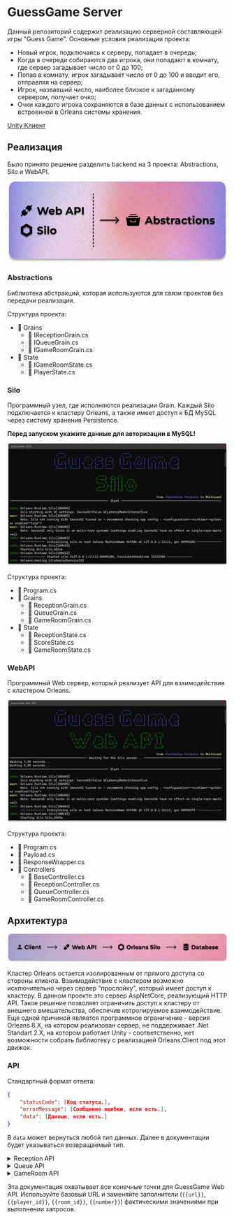 # GuessGame Server

Данный репозиторий содержит реализацию серверной составляющей игры "Guess Game". 
Основные условия реализации проекта:
- Новый игрок, подключаясь к серверу, попадает в очередь;
- Когда в очереди собираются два игрока, они попадают в комнату, где сервер загадывает число от 0 до 100;
- Попав в комнату, игрок загадывает число от 0 до 100 и вводит его, отправляя на сервер;
- Игрок, назвавший число, наиболее близкое к загаданному сервером, получает очко;
- Очки каждого игрока сохраняются в базе данных с использованием встроенной в Orleans системы хранения.

[Unity Клиент](https://github.com/VyacheslavPridchin/GuessGame_UnityClient)

## Реализация
Было принято решение разделить backend на 3 проекта: Abstractions, Silo и WebAPI. 

![Architecture](Media/architecture_1.png)

### Abstractions
Библиотека абстракций, которая используются для связи проектов без передачи реализации.

Структура проекта:
- 📂 Grains
  - 📄 IReceptionGrain.cs
  - 📄 IQueueGrain.cs
  - 📄 IGameRoomGrain.cs
- 📂 State
  - 📄 IGameRoomState.cs
  - 📄 PlayerState.cs

### Silo
Программный узел, где исполняются реализации Grain. Каждый Silo подключается к кластеру Orleans, а также имеет доступ к БД MySQL через систему хранения Persistence.

**Перед запуском укажите данные для авторизации в MySQL!**

![Architecture](Media/screenshot_silo.png)

Структура проекта:
- 📄 Program.cs
- 📂 Grains
  - 📄 ReceptionGrain.cs
  - 📄 QueueGrain.cs
  - 📄 GameRoomGrain.cs
- 📂 State
  - 📄 ReceptionState.cs
  - 📄 ScoreState.cs
  - 📄 GameRoomState.cs



### WebAPI
Программный Web сервер, который реализует API для взаимодействия с кластером Orleans. 

![Architecture](Media/screenshot_webapi.png)

Структура проекта:
- 📄 Program.cs
- 📄 Payload.cs
- 📄 ResponseWrapper.cs
- 📂 Controllers
  - 📄 BaseController.cs
  - 📄 ReceptionController.cs
  - 📄 QueueController.cs
  - 📄 GameRoomController.cs

## Архитектура

![Architecture](Media/architecture_2.png)

Кластер Orleans остается изолированным от прямого доступа со стороны клиента. Взаимодействие с кластером возможно исключительно через сервер "прослойку", который имеет доступ к кластеру. В данном проекте это сервер AspNetCore, реализующий HTTP API. Такое решение позволяет ограничить доступ к кластеру от внешнего вмешательства, обеспечив котролируемое взаимодействие. Еще одной причиной является программное ограничение - версия Orleans 8.X, на котором реализован сервер, не поддерживает .Net Standart 2.X, на котором работает Unity - соответственно, нет возможности собрать библиотеку с реализацией Orleans.Client под этот движок.

### API

Стандартный формат ответа:

```json
{
    "statusCode": [Код статуса.],
    "errorMessage": [Сообщение ошибки, если есть.],
    "data": [Данные, если есть.]
}
```

В `data` может вернуться любой тип данных. Далее в документации будет указываться возвращаемый тип.

<details><summary>Reception API</summary>
 
#### Reception

##### `POST /reception/check_in`

Регистрирует нового игрока, сохраняет и возвращает его уникальный идентификатор.

**Body:**

```json
{
    "Data" : "{{nickname}}"
}
```

**Response:** `Guid`

---

##### `GET /reception/get_players`

Возвращает список всех зарегистрированных игроков.

**Response:** `Dictionary<Guid, PlayerState>`

---

##### `GET /reception/get_score`

Возвращает счет текущих игроков.

**Response:** `Dictionary<Guid, long>`

---

##### `GET /reception/get_player`

Возвращает информацию о конкретном игроке.

**Query Parameters:**

- `playerId`

**Response:** `PlayerState`

---

##### `POST /reception/check_out`

Удаляет регистрацию текущего игрока.

**Request Body:**

```json
{
    "Data" : "{{playerId}}"
}
```

---

</details>

<details><summary>Queue API</summary>
 
#### Queue

##### `POST /queue/join`

Добавляет игрока в очередь.

**Request Body:**

```json
{
    "Data" : "{{playerId}}"
}
```

---

##### `GET /queue/get_invitation`

Получает приглашение для игрока, возвращает ID комнаты.

**Query Parameters:**

- `playerId`

**Response:** `Guid`

---

##### `GET /queue/get_players`

Возвращает список всех игроков в очереди.

**Response:** `List<Guid>`

---

##### `POST /queue/leave`

Удаляет текущего игрока из очереди.

**Request Body:**

```json
{
    "Data" : "{{player_id}}"
}
```

---

</details>

<details><summary>GameRoom API</summary>
 
#### GameRoom

##### `POST /gameroom/{{room_id}}/join`

Присоединяет текущего игрока к игровой комнате.

**Request Body:**

```json
{
    "Data" : "{{player_id}}"
}
```

---

##### `POST /gameroom/{{room_id}}/guess_number`

Отправляет предположение игрока для текущей игры.

**Request Body:**

```json
{
    "Data" : 
    {
        "PlayerId" : "{{player_id}}",
        "Number" : {{number}}
    }
}
```

---

##### `GET /gameroom/{{room_id}}/get_players`

Возвращает список всех игроков в игровой комнате.

**Response:** `List<Guid>`

---

##### `GET /gameroom/{{room_id}}/get_current_action`

Возвращает текущие действия в игровой комнате.

**Response:** `ActionState`

---

##### `GET /gameroom/{{room_id}}/get_winners`

Возвращает список победителей в игровой комнате.

**Response:** `List<Guid>`

---

##### `GET /gameroom/{{room_id}}/get_true_number`

Возвращает загаданное сервером число для текущей игры.

**Response:** `int`

---

</details>

Эта документация охватывает все конечные точки для GuessGame Web API. Используйте базовый URL и заменяйте заполнители (`{{url}}`, `{{player_id}}`, `{{room_id}}`, `{{number}}`) фактическими значениями при выполнении запросов.
